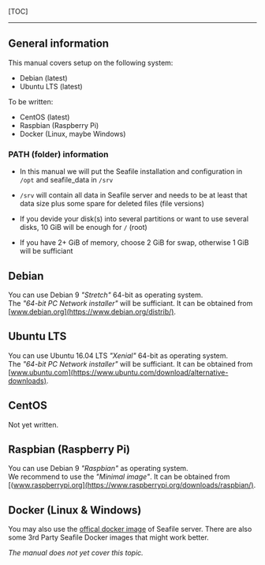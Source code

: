 [TOC]

---
## General information

This manual covers setup on the following system:

* Debian (latest)
* Ubuntu LTS (latest)

To be written:

* CentOS (latest)
* Raspbian (Raspberry Pi)
* Docker (Linux, maybe Windows)

### PATH (folder) information

* In this manual we will put the Seafile installation and configuration in `/opt` and seafile_data in `/srv`
* `/srv` will contain all data in Seafile server and needs to be at least that data size plus some spare for deleted files (file versions)

* If you devide your disk(s) into several partitions or want to use several disks, 10 GiB will be enough for `/` (root)
* If you have 2+ GiB of memory, choose 2 GiB for swap, otherwise 1 GiB will be sufficiant

## Debian
You can use Debian 9 *"Stretch"* 64-bit as operating system.  
The *"64-bit PC Network installer"* will be sufficiant. It can be obtained from [www.debian.org](https://www.debian.org/distrib/). 

## Ubuntu LTS
You can use Ubuntu 16.04 LTS *"Xenial"* 64-bit as operating system.  
The *"64-bit PC Network installer"* will be sufficiant. It can be obtained from [www.ubuntu.com](https://www.ubuntu.com/download/alternative-downloads). 

## CentOS
Not yet written.

## Raspbian (Raspberry Pi)
You can use  Debian 9 *"Raspbian"* as operating system.   
We recommend to use the *"Minimal image"*. It can be obtained from [(www.raspberrypi.org](https://www.raspberrypi.org/downloads/raspbian/).

## Docker (Linux & Windows)
You may also use the [offical docker image](https://hub.docker.com/r/seafileltd/seafile/) of Seafile server.
There are also some 3rd Party Seafile Docker images that might work better.

*The manual does not yet cover this topic.*